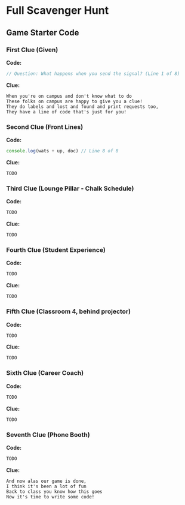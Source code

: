 # Full Scavenger Hunt

## Game Starter Code

### First Clue (Given)

**Code:**

```js
// Question: What happens when you send the signal? (Line 1 of 8)
```

**Clue:**

```
When you're on campus and don't know what to do
These folks on campus are happy to give you a clue!
They do labels and lost and found and print requests too,
They have a line of code that's just for you!
```

### Second Clue (Front Lines)

**Code:**

```js
console.log(wats + up, doc) // Line 8 of 8
```

**Clue:**

```
TODO
```

### Third Clue (Lounge Pillar - Chalk Schedule)

**Code:**

```js
TODO
```

**Clue:**

```
TODO
```

### Fourth Clue (Student Experience)

**Code:**

```js
TODO
```

**Clue:**

```
TODO
```

### Fifth Clue (Classroom 4, behind projector)

**Code:**

```js
TODO
```

**Clue:**

```
TODO
```

### Sixth Clue (Career Coach)

**Code:**

```js
TODO
```

**Clue:**

```
TODO
```

### Seventh Clue (Phone Booth)

**Code:**

```js
TODO
```

**Clue:**

```
And now alas our game is done,
I think it's been a lot of fun
Back to class you know how this goes
Now it's time to write some code!
```
